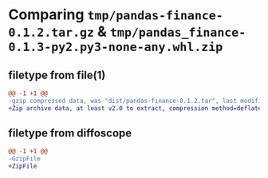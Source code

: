 # Comparing `tmp/pandas-finance-0.1.2.tar.gz` & `tmp/pandas_finance-0.1.3-py2.py3-none-any.whl.zip`

## filetype from file(1)

```diff
@@ -1 +1 @@
-gzip compressed data, was "dist/pandas-finance-0.1.2.tar", last modified: Mon Dec 26 02:24:25 2016, max compression
+Zip archive data, at least v2.0 to extract, compression method=deflate
```

## filetype from diffoscope

```diff
@@ -1 +1 @@
-GzipFile
+ZipFile
```

